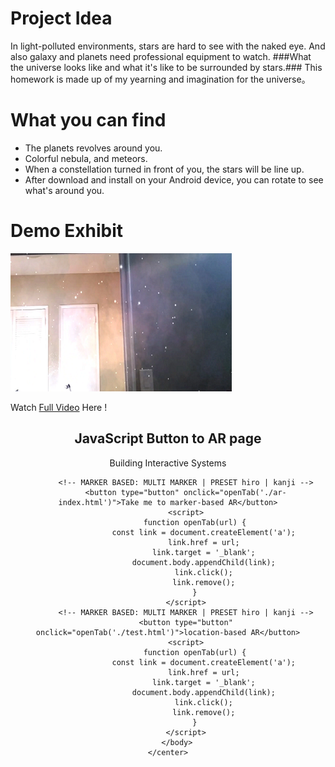 

# Project Idea

In light-polluted environments, stars are hard to see with the naked eye.
And also galaxy and planets need professional equipment to watch.
###What the universe looks like and what it's like to be surrounded by stars.###
This homework is made up of my yearning and imagination for the universe。

# What you can find

- The planets revolves around you.
- Colorful nebula, and meteors.
- When a constellation turned in front of you, the stars will be line up.
- After download and install on your Android device, you can rotate to see what's around you.



# Demo Exhibit

![img](https://github.com/BRANDDY/unityAR/raw/gh-pages/docs/assets/demo.png)

Watch [Full Video](https://drive.google.com/file/d/1GZh5S8cb0CitseI6WiguvvhZbLj8uNk5/view?usp=sharing) Here !


<html lang="en">
	<head>
		<meta charset="UTF-8"><meta name="viewport" content="width=device-width, initial-scale=1.0">
	</head>
	<center>
		<body>
			<h2>JavaScript Button to AR page</h2>
			<p id="demo">Building Interactive Systems</p>

			<!-- MARKER BASED: MULTI MARKER | PRESET hiro | kanji -->
			<button type="button" onclick="openTab('./ar-index.html')">Take me to marker-based AR</button>
			<script>
				function openTab(url) {
					const link = document.createElement('a');
					link.href = url;
					link.target = '_blank';
					document.body.appendChild(link);
					link.click();
					link.remove();
				}
			</script>
			<!-- MARKER BASED: MULTI MARKER | PRESET hiro | kanji -->
			<button type="button" onclick="openTab('./test.html')">location-based AR</button>
			<script>
				function openTab(url) {
					const link = document.createElement('a');
					link.href = url;
					link.target = '_blank';
					document.body.appendChild(link);
					link.click();
					link.remove();
				}
			</script>
        </body>
	</center>
</html>
